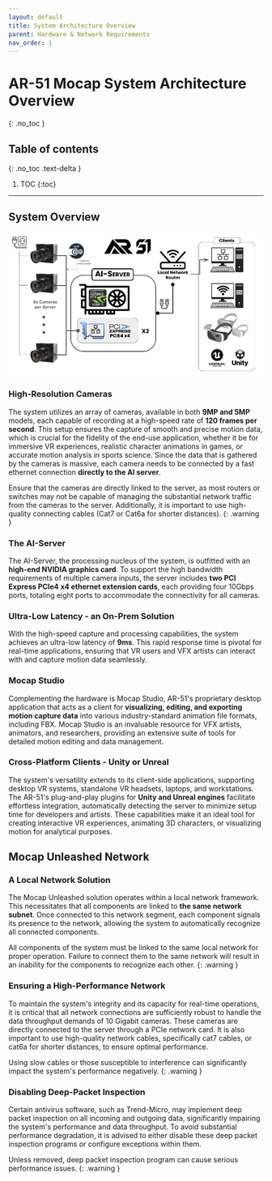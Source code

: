 ```yaml
---
layout: default
title: System Architecture Overview
parent: Hardware & Network Requirements
nav_order: 1
---
```


# AR-51 Mocap System Architecture Overview
{: .no_toc }

## Table of contents
{: .no_toc .text-delta }

1. TOC
{:toc}

---

## System Overview
![network_diagram](/assets/images/Mocap_Unleashed_System_Diagram.png)

### High-Resolution Cameras
The system utilizes an array of cameras, available in both **9MP and 5MP** models, each capable of recording at a high-speed rate of **120 frames per second**. This setup ensures the capture of smooth and precise motion data, which is crucial for the fidelity of the end-use application, whether it be for immersive VR experiences, realistic character animations in games, or accurate motion analysis in sports science. Since the data that is gathered by the cameras is massive, each camera needs to be connected by a fast ethernet connection **directly to the AI server**.

Ensure that the cameras are directly linked to the server, as most routers or switches may not be capable of managing the substantial network traffic from the cameras to the server. Additionally, it is important to use high-quality connecting cables (Cat7 or Cat6a for shorter distances).
{: .warning }

### The AI-Server
The AI-Server, the processing nucleus of the system, is outfitted with an **high-end NVIDIA graphics card**. To support the high bandwidth requirements of multiple camera inputs, the server includes **two PCI Express PCIe4 x4 ethernet extension cards**, each providing four 10Gbps ports, totaling eight ports to accommodate the connectivity for all cameras.

### Ultra-Low Latency - an On-Prem Solution
With the high-speed capture and processing capabilities, the system achieves an ultra-low latency of **9ms**. This rapid response time is pivotal for real-time applications, ensuring that VR users and VFX artists can interact with and capture motion data seamlessly. 

### Mocap Studio
Complementing the hardware is Mocap Studio, AR-51's proprietary desktop application that acts as a client for **visualizing, editing, and exporting motion capture data** into various industry-standard animation file formats, including FBX. Mocap Studio is an invaluable resource for VFX artists, animators, and researchers, providing an extensive suite of tools for detailed motion editing and data management.

### Cross-Platform Clients - Unity or Unreal
The system's versatility extends to its client-side applications, supporting desktop VR systems, standalone VR headsets, laptops, and workstations. The AR-51's plug-and-play plugins for **Unity and Unreal engines** facilitate effortless integration, automatically detecting the server to minimize setup time for developers and artists. These capabilities make it an ideal tool for creating interactive VR experiences, animating 3D characters, or visualizing motion for analytical purposes.


## Mocap Unleashed Network

### A Local Network Solution 
The Mocap Unleashed solution operates within a local network framework. This necessitates that all components are linked to **the same network subnet**. Once connected to this network segment, each component signals its presence to the network, allowing the system to automatically recognize all connected components.

All components of the system must be linked to the same local network for proper operation. Failure to connect them to the same network will result in an inability for the components to recognize each other.
{: .warning }

### Ensuring a High-Performance Network
To maintain the system's integrity and its capacity for real-time operations, it is critical that all network connections are sufficiently robust to handle the data throughput demands of 10 Gigabit cameras. These cameras are directly connected to the server through a PCIe network card. It is also important to use high-quality network cables, specifically cat7 cables, or cat6a for shorter distances, to ensure optimal performance. 

Using slow cables or those susceptible to interference can significantly impact the system's performance negatively.
{: .warning }

### Disabling Deep-Packet Inspection
Certain antivirus software, such as Trend-Micro, may implement deep packet inspection on all incoming and outgoing data, significantly impairing the system's performance and data throughput. To avoid substantial performance degradation, it is advised to either disable these deep packet inspection programs or configure exceptions within them.

Unless removed, deep packet inspection program can cause serious performance issues.
{: .warning }



